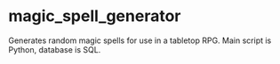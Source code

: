 # magic_spell_generator
Generates random magic spells for use in a tabletop RPG.  Main script is Python, database is SQL.
